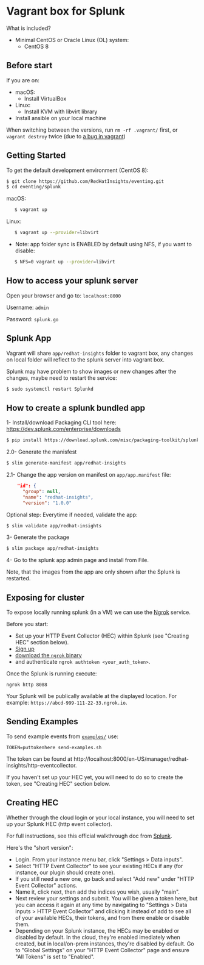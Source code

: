 Vagrant box for Splunk
======================

What is included?

- Minimal CentOS or Oracle Linux (OL) system:
  - CentOS 8

## Before start

If you are on:

* macOS:
  - Install VirtualBox
* Linux:
  - Install KVM with libvirt library
* Install ansible on your local machine

When switching between the versions, run `rm -rf .vagrant/` first, or `vagrant destroy` twice (due to [a bug in vagrant](https://github.com/hashicorp/vagrant/issues/11800))


## Getting Started

To get the default development environment (CentOS 8):

```bash
$ git clone https://github.com/RedHatInsights/eventing.git
$ cd eventing/splunk
```

macOS:
```bash
   $ vagrant up
```

Linux:
```bash
   $ vagrant up --provider=libvirt
```
  * Note: app folder sync is ENABLED by default using NFS, if you want to disable:
```bash
   $ NFS=0 vagrant up --provider=libvirt
```

## How to access your splunk server

Open your browser and go to:  `localhost:8000`

Username: `admin`

Password: `splunk.go`

## Splunk App

Vagrant will share `app/redhat-insights` folder to vagrant box, any changes on local folder will reflect to the splunk server into vagrant box.

Splunk may have problem to show images or new changes after the changes, maybe need to restart the service:

```bash
$ sudo systemctl restart Splunkd
```

## How to create a splunk bundled app

1- Install/download Packaging CLI tool here: https://dev.splunk.com/enterprise/downloads

```bash
$ pip install https://download.splunk.com/misc/packaging-toolkit/splunk-packaging-toolkit-1.0.1.tar.gz
```
2.0- Generate the manisfest

```bash
$ slim generate-manifest app/redhat-insights
```

2.1- Change the app version on manifest on `app/app.manifest` file:

```json
    "id": {
      "group": null,
      "name": "redhat-insights",
      "version": "1.0.0"
```


Optional step:  Everytime if needed, validate the app:

```bash
$ slim validate app/redhat-insights
```

3- Generate the package

```bash
$ slim package app/redhat-insights
```

4- Go to the splunk app admin page and install from File.

Note, that the images from the app are only shown after the Splunk
is restarted.


## Exposing for cluster

To expose locally running splunk (in a VM) we can use the [Ngrok](https://ngrok.com) service.

Before you start:
* Set up your HTTP Event Collector (HEC) within Splunk (see "Creating HEC" section below).
* [Sign up](https://dashboard.ngrok.com/signup)
* [download the `ngrok` binary](https://ngrok.com/download)
* and authenticate `ngrok authtoken <your_auth_token>`.

Once the Splunk is running execute:
```
ngrok http 8088
```

Your Splunk will be publically available at the displayed location.
For example: `https://abcd-999-111-22-33.ngrok.io`.


## Sending Examples

To send example events from [`examples/`](examples/) use:
```
TOKEN=puttokenhere send-examples.sh
```

The token can be found at http://localhost:8000/en-US/manager/redhat-insights/http-eventcollector.

If you haven't set up your HEC yet, you will need to do so to create the token, see "Creating HEC" section below.


## Creating HEC

Whether through the cloud login or your local instance, you will need to set up your Splunk HEC (http event collector).

For full instructions, see this official walkthrough doc from [Splunk](https://docs.splunk.com/Documentation/SplunkCloud/latest/Data/UsetheHTTPEventCollector).

Here's the "short version":

* Login. From your instance menu bar, click "Settings > Data inputs".
* Select "HTTP Event Collector" to see your existing HECs if any (for instance, our plugin should create one).
* If you still need a new one, go back and select "Add new" under "HTTP Event Collector" actions.
* Name it, click next, then add the indices you wish, usually "main".
* Next review your settings and submit.  You will be given a token here, but you can access it again at any time by navigating to "Settings > Data inputs > HTTP Event Collector" and clicking it instead of add to see all of your available HECs, their tokens, and from there enable or disable them.
* Depending on your Splunk instance, the HECs may be enabled or disabled by default.  In the cloud, they're enabled imediately when created, but in local/on-prem instances, they're disabled by default.  Go to "Global Settings" on your "HTTP Event Collector" page and ensure "All Tokens" is set to "Enabled".
